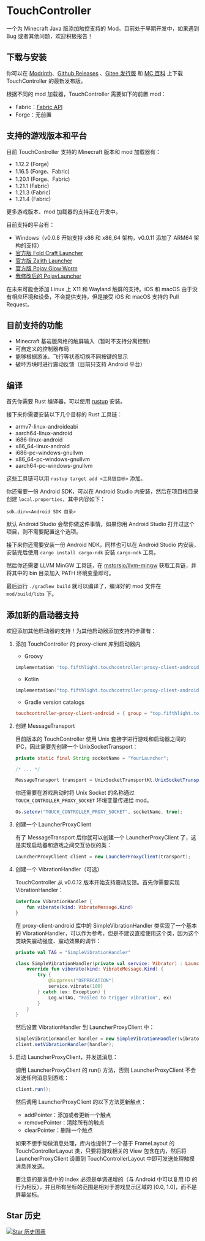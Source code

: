 # TouchController

一个为 Minecraft Java 版添加触控支持的 Mod。目前处于早期开发中，如果遇到 Bug 或者其他问题，欢迎积极报告！

## 下载与安装

你可以在 [Modrinth](https://modrinth.com/mod/touchcontroller#download)、[Github Releases](https://github.com/fifth-light/TouchController/releases) 、[Gitee 发行版](https://gitee.com/fifth_light/TouchController/releases)
和 [MC 百科](https://www.mcmod.cn/download/17432.html) 上下载 TouchController 的最新发布版。

根据不同的 mod 加载器，TouchController 需要如下的前置 mod：

- Fabric：[Fabric API](https://github.com/FabricMC/fabric)
- Forge：无前置

## 支持的游戏版本和平台

目前 TouchController 支持的 Minecraft 版本和 mod 加载器有：

- 1.12.2 (Forge)
- 1.16.5 (Forge、Fabric)
- 1.20.1 (Forge、Fabric)
- 1.21.1 (Fabric)
- 1.21.3 (Fabric)
- 1.21.4 (Fabric)

更多游戏版本、mod 加载器的支持正在开发中。

目前支持的平台有：

- Windows（v0.0.8 开始支持 x86 和 x86_64 架构，v0.0.11 添加了 ARM64 架构的支持）
- [官方版 Fold Craft Launcher](https://github.com/FCL-Team/FoldCraftLauncher)
- [官方版 Zalith Launcher](https://github.com/ZalithLauncher/ZalithLauncher)
- [官方版 Pojav Glow·Worm](https://github.com/Vera-Firefly/Pojav-Glow-Worm)
- [我修改后的 PojavLauncher](https://github.com/fifth-light/PojavLauncher)

在未来可能会添加 Linux 上 X11 和 Wayland 触屏的支持。iOS 和 macOS 由于没有相应环境和设备，不会提供支持，但是接受 iOS 和 macOS 支持的 Pull
Request。

## 目前支持的功能

- Minecraft 基岩版风格的触屏输入（暂时不支持分离控制）
- 可自定义的控制器布局
- 能够根据游泳、飞行等状态切换不同按键的显示
- 破坏方块时进行震动反馈（目前只支持 Android 平台）

## 编译

首先你需要 Rust 编译器，可以使用 [rustup](https://rustup.rs/) 安装。

接下来你需要安装以下几个目标的 Rust 工具链：

- armv7-linux-androideabi
- aarch64-linux-android
- i686-linux-android
- x86_64-linux-android
- i686-pc-windows-gnullvm
- x86_64-pc-windows-gnullvm
- aarch64-pc-windows-gnullvm

这些工具链可以用 `rustup target add <工具链目标>` 添加。

你还需要一份 Android SDK，可以在 Android Studio 内安装，然后在项目根目录创建 `local.properties`，其中内容如下：

```
sdk.dir=<Android SDK 目录>
```

默认 Android Studio 会帮你做这件事情，如果你用 Android Studio 打开过这个项目，则不需要配置这个选项。

接下来你还需要安装一份 Android NDK，同样也可以在 Android Studio 内安装，安装完后使用 `cargo install cargo-ndk` 安装
`cargo-ndk` 工具。

然后你还需要 LLVM MinGW 工具链，在 [mstorsjo/llvm-mingw](https://github.com/mstorsjo/llvm-mingw/releases) 获取工具链，并将其中的
bin 目录加入 PATH 环境变量即可。

最后运行 `./gradlew build` 就可以编译了，编译好的 mod 文件在 `mod/build/libs` 下。

## 添加新的启动器支持

欢迎添加其他启动器的支持！为其他启动器添加支持的步骤有：

1. 添加 TouchController 的 proxy-client 库到启动器内

    - Groovy
    ```groovy
    implementation 'top.fifthlight.touchcontroller:proxy-client-android:0.0.2'
    ```
    
    - Kotlin
    ```kotlin
    implementation("top.fifthlight.touchcontroller:proxy-client-android:0.0.2")
    ```
    
    - Gradle version catalogs
    ```toml
    touchcontroller-proxy-client-android = { group = "top.fifthlight.touchcontroller", name = "proxy-client-android", version = "0.0.2" }
    ```

2. 创建 MessageTransport

    目前版本的 TouchController 使用 Unix 套接字进行游戏和启动器之间的 IPC，因此需要先创建一个 UnixSocketTransport：
    
    ```java
    private static final String socketName = "YourLauncher";
    
    /* ... */
    
    MessageTransport transport = UnixSocketTransportKt.UnixSocketTransport(socketName);
    ```

   你还需要在游戏启动时将 Unix Socket 的名称通过 `TOUCH_CONTROLLER_PROXY_SOCKET` 环境变量传递给 mod。

    ```java
    Os.setenv("TOUCH_CONTROLLER_PROXY_SOCKET", socketName, true);
    ```

3. 创建一个 LauncherProxyClient

    有了 MessageTransport 后你就可以创建一个 LauncherProxyClient 了，这是实现启动器和游戏之间交互协议的类：
    
    ```java
    LauncherProxyClient client = new LauncherProxyClient(transport);
    ```

4. 创建一个 VibrationHandler（可选）

    TouchController 从 v0.0.12 版本开始支持震动反馈。首先你需要实现 VibrationHandler：
    
    ```kotlin
    interface VibrationHandler {
        fun viberate(kind: VibrateMessage.Kind)
    }
    ```
    
    在 proxy-client-android 库中的 SimpleVibrationHandler 类实现了一个基本的 VibrationHandler，可以作为参考，但是不建议直接使用这个类，因为这个类缺失震动强度、震动效果的调节：
    
    ```kotlin
    private val TAG = "SimpleVibrationHandler"
    
    class SimpleVibrationHandler(private val service: Vibrator) : LauncherProxyClient.VibrationHandler {
        override fun viberate(kind: VibrateMessage.Kind) {
            try {
                @Suppress("DEPRECATION")
                service.vibrate(100)
            } catch (ex: Exception) {
                Log.w(TAG, "Failed to trigger vibration", ex)
            }
        }
    }
    ```
    
    然后设置 VibrationHandler 到 LauncherProxyClient 中：
    
    ```java
    SimpleVibrationHandler handler = new SimpleVibrationHandler(vibrator);
    client.setVibrationHandler(handler);
    ```

5. 启动 LauncherProxyClient，并发送消息：

    调用 LauncherProxyClient 的 run() 方法，否则 LauncherProxyClient 不会发送任何消息到游戏：
    
    ```java
    client.run();
    ```
    
    然后调用 LauncherProxyClient 的以下方法更新触点：
    
    - addPointer：添加或者更新一个触点
    - removePointer：清除所有的触点
    - clearPointer：删除一个触点
    
    如果不想手动做消息处理，库内也提供了一个基于 FrameLayout 的 TouchControllerLayout 类，只要将游戏相关的 View 包含在内，然后将 LauncherProxyClient 设置到 TouchControllerLayout 中即可发送处理触摸消息并发送。
    
    要注意的是消息中的 index 必须是单调递增的（与 Android 中可以复用 ID 的行为相反），并且所有坐标的范围是相对于游戏显示区域的 [0.0, 1.0]，而不是屏幕坐标。

## Star 历史

<a href="https://star-history.com/#fifth-light/TouchController&Date">
 <picture>
   <source media="(prefers-color-scheme: dark)" srcset="https://api.star-history.com/svg?repos=fifth-light/TouchController&type=Date&theme=dark" />
   <source media="(prefers-color-scheme: light)" srcset="https://api.star-history.com/svg?repos=fifth-light/TouchController&type=Date" />
   <img alt="Star 历史图表" src="https://api.star-history.com/svg?repos=fifth-light/TouchController&type=Date" />
 </picture>
</a>
